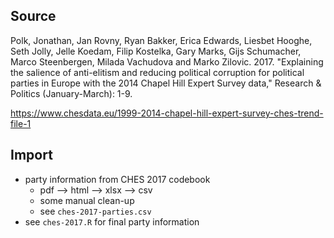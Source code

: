 ## Source

Polk, Jonathan, Jan Rovny, Ryan Bakker, Erica Edwards, Liesbet Hooghe, Seth Jolly, Jelle Koedam, Filip Kostelka, Gary Marks, Gijs Schumacher, Marco Steenbergen, Milada Vachudova and Marko Zilovic. 2017. "Explaining the salience of anti-elitism and reducing political corruption for political parties in Europe with the 2014 Chapel Hill Expert Survey data," Research & Politics (January-March): 1-9.

https://www.chesdata.eu/1999-2014-chapel-hill-expert-survey-ches-trend-file-1


## Import

+ party information from CHES 2017 codebook
   - pdf --> html --> xlsx --> csv
   - some manual clean-up
   - see `ches-2017-parties.csv`
+ see `ches-2017.R` for final party information
